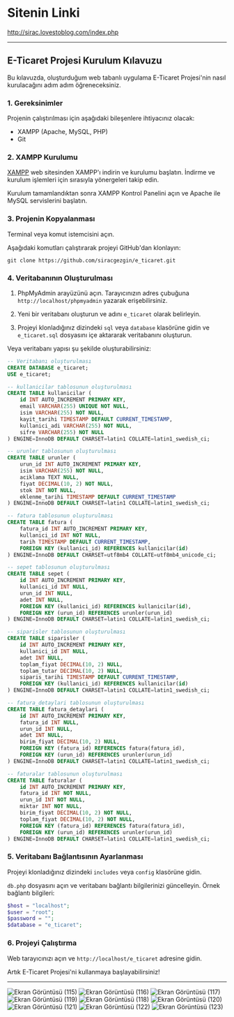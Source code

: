# Sitenin Linki
http://sirac.lovestoblog.com/index.php

---

## E-Ticaret Projesi Kurulum Kılavuzu

Bu kılavuzda, oluşturduğum web tabanlı uygulama E-Ticaret Projesi'nin nasıl kurulacağını adım adım öğreneceksiniz.

### 1. Gereksinimler

Projenin çalıştırılması için aşağıdaki bileşenlere ihtiyacınız olacak:

- XAMPP (Apache, MySQL, PHP)
- Git

### 2. XAMPP Kurulumu

[XAMPP](https://www.apachefriends.org/index.html) web sitesinden XAMPP'ı indirin ve kurulumu başlatın. İndirme ve kurulum işlemleri için sırasıyla yönergeleri takip edin.

Kurulum tamamlandıktan sonra XAMPP Kontrol Panelini açın ve Apache ile MySQL servislerini başlatın.

### 3. Projenin Kopyalanması

Terminal veya komut istemcisini açın.

Aşağıdaki komutları çalıştırarak projeyi GitHub'dan klonlayın:

```
git clone https://github.com/siracgezgin/e_ticaret.git
```

### 4. Veritabanının Oluşturulması

1. PhpMyAdmin arayüzünü açın. Tarayıcınızın adres çubuğuna `http://localhost/phpmyadmin` yazarak erişebilirsiniz.

2. Yeni bir veritabanı oluşturun ve adını `e_ticaret` olarak belirleyin.

3. Projeyi klonladığınız dizindeki `sql` veya `database` klasörüne gidin ve `e_ticaret.sql` dosyasını içe aktararak veritabanını oluşturun.

Veya veritabanı yapısı şu şekilde oluşturabilirsiniz:


```sql
-- Veritabanı oluşturulması
CREATE DATABASE e_ticaret;
USE e_ticaret;

-- kullanicilar tablosunun oluşturulması
CREATE TABLE kullanicilar (
    id INT AUTO_INCREMENT PRIMARY KEY,
    email VARCHAR(255) UNIQUE NOT NULL,
    isim VARCHAR(255) NOT NULL,
    kayit_tarihi TIMESTAMP DEFAULT CURRENT_TIMESTAMP,
    kullanici_adi VARCHAR(255) NOT NULL,
    sifre VARCHAR(255) NOT NULL
) ENGINE=InnoDB DEFAULT CHARSET=latin1 COLLATE=latin1_swedish_ci;

-- urunler tablosunun oluşturulması
CREATE TABLE urunler (
    urun_id INT AUTO_INCREMENT PRIMARY KEY,
    isim VARCHAR(255) NOT NULL,
    aciklama TEXT NULL,
    fiyat DECIMAL(10, 2) NOT NULL,
    stok INT NOT NULL,
    eklenme_tarihi TIMESTAMP DEFAULT CURRENT_TIMESTAMP
) ENGINE=InnoDB DEFAULT CHARSET=latin1 COLLATE=latin1_swedish_ci;

-- fatura tablosunun oluşturulması
CREATE TABLE fatura (
    fatura_id INT AUTO_INCREMENT PRIMARY KEY,
    kullanici_id INT NOT NULL,
    tarih TIMESTAMP DEFAULT CURRENT_TIMESTAMP,
    FOREIGN KEY (kullanici_id) REFERENCES kullanicilar(id)
) ENGINE=InnoDB DEFAULT CHARSET=utf8mb4 COLLATE=utf8mb4_unicode_ci;

-- sepet tablosunun oluşturulması
CREATE TABLE sepet (
    id INT AUTO_INCREMENT PRIMARY KEY,
    kullanici_id INT NULL,
    urun_id INT NULL,
    adet INT NULL,
    FOREIGN KEY (kullanici_id) REFERENCES kullanicilar(id),
    FOREIGN KEY (urun_id) REFERENCES urunler(urun_id)
) ENGINE=InnoDB DEFAULT CHARSET=latin1 COLLATE=latin1_swedish_ci;

-- siparisler tablosunun oluşturulması
CREATE TABLE siparisler (
    id INT AUTO_INCREMENT PRIMARY KEY,
    kullanici_id INT NULL,
    adet INT NULL,
    toplam_fiyat DECIMAL(10, 2) NULL,
    toplam_tutar DECIMAL(10, 2) NULL,
    siparis_tarihi TIMESTAMP DEFAULT CURRENT_TIMESTAMP,
    FOREIGN KEY (kullanici_id) REFERENCES kullanicilar(id)
) ENGINE=InnoDB DEFAULT CHARSET=latin1 COLLATE=latin1_swedish_ci;

-- fatura_detaylari tablosunun oluşturulması
CREATE TABLE fatura_detaylari (
    id INT AUTO_INCREMENT PRIMARY KEY,
    fatura_id INT NULL,
    urun_id INT NULL,
    adet INT NULL,
    birim_fiyat DECIMAL(10, 2) NULL,
    FOREIGN KEY (fatura_id) REFERENCES fatura(fatura_id),
    FOREIGN KEY (urun_id) REFERENCES urunler(urun_id)
) ENGINE=InnoDB DEFAULT CHARSET=latin1 COLLATE=latin1_swedish_ci;

-- faturalar tablosunun oluşturulması
CREATE TABLE faturalar (
    id INT AUTO_INCREMENT PRIMARY KEY,
    fatura_id INT NOT NULL,
    urun_id INT NOT NULL,
    miktar INT NOT NULL,
    birim_fiyat DECIMAL(10, 2) NOT NULL,
    toplam_fiyat DECIMAL(10, 2) NOT NULL,
    FOREIGN KEY (fatura_id) REFERENCES fatura(fatura_id),
    FOREIGN KEY (urun_id) REFERENCES urunler(urun_id)
) ENGINE=InnoDB DEFAULT CHARSET=latin1 COLLATE=latin1_swedish_ci;

```

### 5. Veritabanı Bağlantısının Ayarlanması

Projeyi klonladığınız dizindeki `includes` veya `config` klasörüne gidin.

`db.php` dosyasını açın ve veritabanı bağlantı bilgilerinizi güncelleyin. Örnek bağlantı bilgileri:

```php
$host = "localhost";
$user = "root";
$password = "";
$database = "e_ticaret";
```

### 6. Projeyi Çalıştırma

Web tarayıcınızı açın ve `http://localhost/e_ticaret` adresine gidin.

Artık E-Ticaret Projesi'ni kullanmaya başlayabilirsiniz!

---
![Ekran Görüntüsü (115)](https://github.com/siracgezgin/e_ticaret/assets/119105917/935be262-14b6-4d3a-a1a0-a2d17a80f81d)
![Ekran Görüntüsü (116)](https://github.com/siracgezgin/e_ticaret/assets/119105917/57eecd1b-3b06-4e7c-a253-ad9fbc401b72)
![Ekran Görüntüsü (117)](https://github.com/siracgezgin/e_ticaret/assets/119105917/8b2d518a-0b14-42a7-a0d9-8e06da66a41a)
![Ekran Görüntüsü (119)](https://github.com/siracgezgin/e_ticaret/assets/119105917/c055ea23-d8bb-426e-8652-93fbf342f1fb)
![Ekran Görüntüsü (118)](https://github.com/siracgezgin/e_ticaret/assets/119105917/0b613ab6-d0cd-4dbd-adc6-97aa098607ef)
![Ekran Görüntüsü (120)](https://github.com/siracgezgin/e_ticaret/assets/119105917/5462ed3c-7383-45d1-9eea-f3bf38b7fc57)
![Ekran Görüntüsü (121)](https://github.com/siracgezgin/e_ticaret/assets/119105917/405a221b-4a2d-436d-9ddb-078a053cb4ba)
![Ekran Görüntüsü (122)](https://github.com/siracgezgin/e_ticaret/assets/119105917/af246ef4-57ed-4a8f-bea1-ed61ec869134)
![Ekran Görüntüsü (123)](https://github.com/siracgezgin/e_ticaret/assets/119105917/88a891d8-76d8-4626-b676-b41c8b4dad29)
